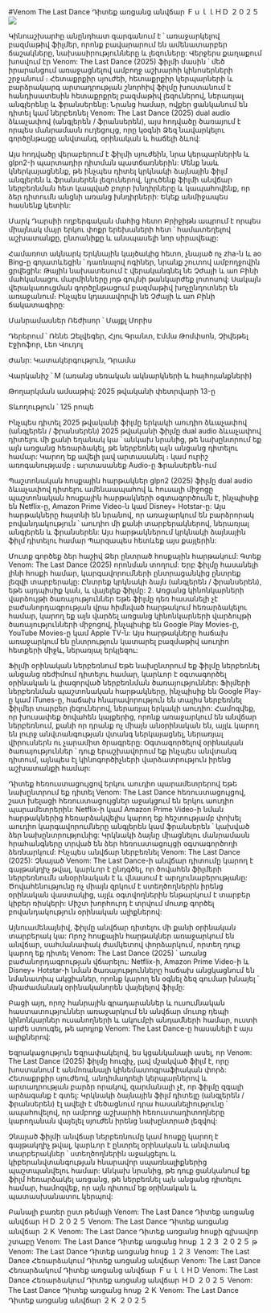 #Venom The Last Dance Դիտեք առցանց անվճար ＦｕｌｌＨＤ ２０２５  
[![](https://i.imgur.com/qSNzIqt.png)](https://movie.rssnews.media/xywlmVi.php)  
  
Կինոաշխարհը անընդհատ զարգանում է ՝ առաջարկելով բազմաթիվ ֆիլմեր, որոնք բավարարում են ամենատարբեր ճաշակները, նախասիրությունները և լեզուները: Վերջերս քաղաքում խոսվում էր Venom: The Last Dance (2025) ֆիլմի մասին ՝ մեծ իրարանցում առաջացնելով ամբողջ աշխարհի կինոսերների շրջանում ։  Հետաքրքիր սյուժեի, հետաքրքիր կերպարների և բարձրակարգ արտադրության շնորհիվ ֆիլմը խոստանում է հանդիսատեսին հետաքրքրել բազմաթիվ լեզուներով, ներառյալ անգլերենը և ֆրանսերենը: Նրանց համար, ովքեր ցանկանում են դիտել կամ ներբեռնել Venom: The Last Dance (2025) dual audio ձևաչափով (անգլերեն / ֆրանսերեն), այս հոդվածը ծառայում է որպես մանրամասն ուղեցույց, որը կօգնի Ձեզ նավարկելու գործընթացը անվտանգ, օրինական և հաճելի ձևով:

Այս հոդվածը վերաբերում է ֆիլմի սյուժեին, նրա կերպարներին և glpn2-ի պարտադիր դիտման պատճառներին: Մենք նաև կներկայացնենք, թե ինչպես դիտել կրկնակի ձայնային ֆիլմ անգլերեն և ֆրանսերեն լեզուներով, կլուծենք ֆիլմի անվճար ներբեռնման հետ կապված բոլոր խնդիրները և կապահովենք, որ ձեր դիտումն անցնի առանց խնդիրների: Եկեք անմիջապես հասնենք կետին:

Մարկ Դարսիի ողբերգական մահից հետո Բրիջիթն ապրում է որպես միայնակ մայր երկու փոքր երեխաների հետ ՝ համատեղելով աշխատանքը, ընտանիքը և անսպասելի նոր սիրավեպը:

Համառոտ ակնարկ
Երկնային կայծակից հետո, չնայած ոչ zha-ն և ao Bing-ը գոյատևեցին ՝ դառնալով ոգիներ, նրանք շուտով ամբողջովին ցրվեցին: Թային նախատեսում է վերականգնել նե Չժայի և աո Բինի մահկանացու մարմինները յոթ գույնի թանկարժեք լոտոսով: Սակայն վերակառուցման գործընթացում բազմաթիվ խոչընդոտներ են առաջանում։ Ինչպես կդասավորվի նե Չժայի և աո Բինի ճակատագիրը:

Մանրամասներ
Ռեժիսոր ՝ Մայքլ Մորիս

Դերերում ՝ Ռենե Զելվեգեր, Հյու Գրանտ, Էմմա Թոմփսոն, Չիվեթել Էջիոֆոր, Լեո Վուդոլ

Ժանր: Կատակերգություն, Դրամա

Վարկանիշ ՝ M (առանց սեռական ակնարկների և հայհոյանքների)

Թողարկման ամսաթիվ: 2025 թվականի փետրվարի 13-ը

Տևողություն ՝ 125 րոպե

Ինչպես դիտել 2025 թվականի ֆիլմը երկակի աուդիո ձևաչափով (անգլերեն / ֆրանսերեն)
2025 թվականի ֆիլմը dual audio ձևաչափով դիտելու մի քանի եղանակ կա ՝ անկախ նրանից, թե նախընտրում եք այն առցանց հեռարձակել, թե ներբեռնել այն անցանց դիտելու համար: Կարող եք ավելի լավ արտասանել ։ կամ ուրիշ առոգանությամբ ։ արտասանեք Audio-ը Ֆրանսերեն-ում

Պաշտոնական հոսքային հարթակներ glpn2 (2025) ֆիլմը dual audio ձևաչափով դիտելու ամենաապահով և հուսալի միջոցը պաշտոնական հոսքային հարթակների օգտագործումն է, ինչպիսիք են Netflix-ը, Amazon Prime Video-ն կամ Disney+ Hotstar-ը: Այս հարթակները հայտնի են նրանով, որ առաջարկում են բարձրորակ բովանդակություն ՝ աուդիո մի քանի տարբերակներով, ներառյալ անգլերեն և ֆրանսերեն:
Այս հարթակներում կրկնակի ձայնային ֆիլմ դիտելու համար Պարզապես հետևեք այս քայլերին:

Մուտք գործեք ձեր հաշիվ Ձեր ընտրած հոսքային հարթակում: Գտեք Venom: The Last Dance (2025) որոնման տողում: Երբ ֆիլմը հասանելի լինի հոսքի համար, կարգավորումների ընտրացանկից ընտրեք լեզվի տարբերակը: Ընտրեք կրկնակի ձայն (անգլերեն / ֆրանսերեն), եթե այդպիսիք կան, և վայելեք ֆիլմը: 2. Առցանց կինոնկարների վարձույթի ծառայություններ Եթե ֆիլմը դեռ հասանելի չէ բաժանորդագրության վրա հիմնված հարթակում հեռարձակելու համար, կարող եք այն վարձել առցանց կինոնկարների վարձույթի ծառայությունների միջոցով, ինչպիսիք են Google Play Movies-ը, YouTube Movies-ը կամ Apple TV-ն: Այս հարթակները հաճախ առաջարկում են ընտրություն կատարել բազմաթիվ աուդիո հետքերի միջև, ներառյալ երկլեզու:

Ֆիլմի օրինական ներբեռնում Եթե նախընտրում եք ֆիլմը ներբեռնել անցանց ռեժիմում դիտելու համար, կարևոր է օգտագործել օրինական և լիազորված ներբեռնման ծառայություններ: Ֆիլմերի ներբեռնման պաշտոնական հարթակները, ինչպիսիք են Google Play-ը կամ iTunes-ը, հաճախ հնարավորություն են տալիս ներբեռնել ֆիլմեր տարբեր լեզուներով, ներառյալ երկակի աուդիո:
Համոզվեք, որ խուսափեք ծովահեն կայքերից, որոնք առաջարկում են անվճար ներբեռնում, քանի որ դրանք ոչ միայն անօրինական են, այլև կարող են լուրջ անվտանգության վտանգ ներկայացնել, ներառյալ վիրուսներն ու չարամիտ ծրագրերը: Օգտագործելով օրինական ծառայություններ ՝ դուք երաշխավորում եք ինչպես անվտանգ դիտում, այնպես էլ կինոգործիչների վարձատրություն իրենց աշխատանքի համար:

Դիտեք հեռուստացույցով երկու աուդիո պարամետրերով Եթե նախընտրում եք դիտել Venom: The Last Dance հեռուստացույցով, շատ խելացի հեռուստացույցներ աջակցում են երկու աուդիո պարամետրերին: Netflix-ի կամ Amazon Prime Video-ի նման հարթակներից հեռարձակվելիս կարող եք հեշտությամբ փոխել աուդիո կարգավորումները անգլերեն կամ ֆրանսերեն ՝ կախված ձեր նախընտրությունից: Կրկնակի ձայնը միացնելու մանրամասն հրահանգները տրված են ձեր հեռուստացույցի օգտագործողի ձեռնարկում:
Ինչպես անվճար ներբեռնել Venom: The Last Dance (2025):
Չնայած Venom: The Last Dance-ի անվճար դիտումը կարող է գայթակղիչ թվալ, կարևոր է ընդգծել, որ ծովահեն ֆիլմերի ներբեռնումն անօրինական է և վնասում է արդյունաբերությանը: Ծովահենությունը ոչ միայն զրկում է ստեղծողներին իրենց օրինական վաստակից, այլև օգտվողներին ենթարկում է տարբեր կիբեր ռիսկերի: Միշտ խորհուրդ է տրվում մուտք գործել բովանդակություն օրինական ալիքներով:

Այնուամենայնիվ, ֆիլմը անվճար դիտելու մի քանի օրինական տարբերակ կա: Որոշ հոսքային հարթակներ առաջարկում են անվճար, սահմանափակ ժամկետով փորձարկում, որտեղ դուք կարող եք դիտել Venom: The Last Dance (2025) ՝ առանց բաժանորդագրության վճարելու: Netflix-ի, Amazon Prime Video-ի և Disney+ Hotstar-ի նման ծառայությունները հաճախ անցկացնում են նմանատիպ ակցիաներ, որոնք կարող են օգնել ձեզ գումար խնայել ՝ միաժամանակ օրինականորեն վայելելով ֆիլմը:

Բացի այդ, որոշ հանրային գրադարաններ և ուսումնական հաստատություններ առաջարկում են անվճար մուտք դեպի կինոնկարներ ուսանողների և ակումբի անդամների համար, ուստի արժե ստուգել, թե արդյոք Venom: The Last Dance-ը հասանելի է այս ալիքներով:

Եզրակացություն
Եզրափակելով, ես կցանկանայի ասել, որ Venom: The Last Dance (2025) ֆիլմը հուզիչ, լավ մշակված ֆիլմ է, որը խոստանում է անմոռանալի կինեմատոգրաֆիական փորձ: Հետաքրքիր սյուժեով, անդիմադրելի կերպարներով և արտադրության բարձր որակով, զարմանալի չէ, որ ֆիլմը զգալի արձագանք է գտել: Կրկնակի ձայնային ֆիլմ դիտելը (անգլերեն / ֆրանսերեն) էլ ավելի է մեծացնում դրա հասանելիությունը ՝ ապահովելով, որ ամբողջ աշխարհի հեռուստադիտողները կարողանան վայելել սյուժեն իրենց նախընտրած լեզվով:

Չնայած ֆիլմի անվճար ներբեռնումը կամ հոսքը կարող է գայթակղիչ թվալ, կարևոր է ընտրել օրինական և անվտանգ տարբերակներ ՝ ստեղծողներին աջակցելու և կիբերանվտանգության հնարավոր սպառնալիքներից պաշտպանվելու համար: Անկախ նրանից, թե դուք ցանկանում եք ֆիլմ հեռարձակել առցանց, թե ներբեռնել այն անցանց դիտելու համար, համոզվեք, որ այն դիտում եք օրինական և պատասխանատու կերպով:

Բանալի բառեր ըստ թեմայի
Venom: The Last Dance Դիտեք առցանց անվճար ＨＤ ２０２５
Venom: The Last Dance Դիտեք առցանց անվճար ２Ｋ
Venom: The Last Dance Դիտեք առցանց հոսքի գլխավոր շտաբը
Venom: The Last Dance Դիտեք առցանց հոսք １２３ ２０２５ թ
Venom: The Last Dance Դիտեք առցանց հոսք １２３
Venom: The Last Dance Հեռարձակում Դիտեք առցանց անվճար
Venom: The Last Dance Հեռարձակում Դիտեք առցանց անվճար ＦｕｌｌＨＤ
Venom: The Last Dance Հեռարձակում Դիտեք առցանց անվճար ＨＤ ２０２５
Venom: The Last Dance Դիտեք առցանց հոսք ２Ｋ
Venom: The Last Dance Դիտեք առցանց անվճար ２Ｋ ２０２５
